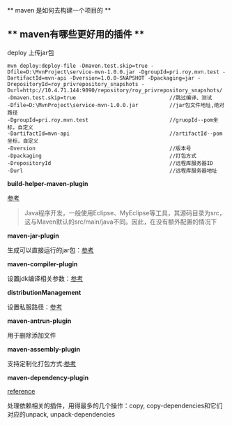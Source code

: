 ** maven 是如何去构建一个项目的 **

** maven有哪些更好用的插件 **
---
deploy 上传jar包
```
mvn deploy:deploy-file -Dmaven.test.skip=true -Dfile=D:\MvnProject\service-mvn-1.0.0.jar -DgroupId=pri.roy.mvn.test -DartifactId=mvn-api -Dversion=1.0.0-SNAPSHOT -Dpackaging=jar -DrepositoryId=roy_privrepository_snapshots -Durl=http://10.4.71.144:9090/repository/roy_privrepository_snapshots/
-Dmaven.test.skip=true                              //跳过编译、测试
-Dfile=D:\MvnProject\service-mvn-1.0.0.jar          //jar包文件地址,绝对路径
-DgroupId=pri.roy.mvn.test                          //gruopId--pom坐标，自定义
-DartifactId=mvn-api                                //artifactId--pom坐标，自定义
-Dversion                                           //版本号
-Dpackaging                                         //打包方式
-DrepositoryId                                      //远程库服务器ID
-Durl                                               //远程库服务器地址
```

**build-helper-maven-plugin** 

[参考](https://blog.csdn.net/wangjunjun2008/article/details/17553503)

> Java程序开发，一般使用Eclipse、MyEclipse等工具，其源码目录为src，这与Maven默认的src/main/java不同。因此，在没有额外配置的情况下

**maven-jar-plugin**

生成可以直接运行的jar包：[参考](https://blog.csdn.net/xiao__gui/article/details/47341385)

**maven-compiler-plugin**

设置jdk编译相关参数：[参考](https://blog.csdn.net/liupeifeng3514/article/details/80236077)

**distributionManagement**

设置私服路径：[参考](https://blog.csdn.net/newbie_907486852/article/details/80928915)

**maven-antrun-plugin**

用于删除添加文件

**maven-assembly-plugin**

支持定制化打包方式:[参考](https://www.jianshu.com/p/14bcb17b99e0)

**maven-dependency-plugin**

[reference](https://liugang594.iteye.com/blog/2093082)

处理依赖相关的插件，用得最多的几个操作：copy, copy-dependencies和它们对应的unpack, unpack-dependencies

